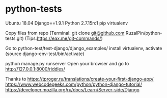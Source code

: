 # python-tests
Ubuntu 18.04
Django==1.9.1
Python 2.7.15rc1
pip
virtualenv

Copy files from repo (Terminal: git clone git@github.com:RuzalPin/python-tests.git) 
(Tips:https://eax.me/git-commands/)

Go to python-test/test-django/django_examples/
install virtualenv, activate (source django-env-test/bin/activate)

python manage.py runserver
Open your browser and go to http://127.0.0.1:8000/riddles/

Thanks to 
https://tproger.ru/translations/create-your-first-django-app/
https://www.webcodegeeks.com/python/python-django-tutorial/
https://developer.mozilla.org/ru/docs/Learn/Server-side/Django
